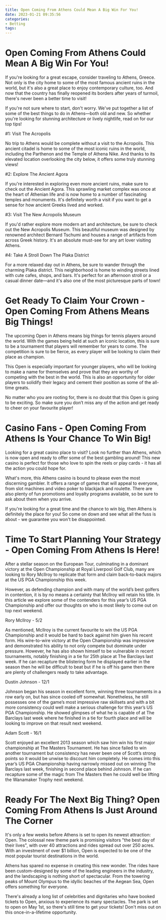```yaml
---
title: Open Coming From Athens Could Mean A Big Win For You!
date: 2023-01-21 09:35:56
categories:
- Betting
tags:
---
```



#  Open Coming From Athens Could Mean A Big Win For You!

If you're looking for a great escape, consider traveling to Athens, Greece. Not only is the city home to some of the most famous ancient ruins in the world, but it's also a great place to enjoy contemporary culture, too. And now that the country has finally reopened its borders after years of turmoil, there's never been a better time to visit!

If you're not sure where to start, don't worry. We've put together a list of some of the best things to do in Athens—both old and new. So whether you're looking for stunning architecture or lively nightlife, read on for our top tips!

#1: Visit The Acropolis

No trip to Athens would be complete without a visit to the Acropolis. This ancient citadel is home to some of the most iconic ruins in the world, including the Parthenon and the Temple of Athena Nike. And thanks to its elevated location overlooking the city below, it offers some truly stunning views!

#2: Explore The Ancient Agora

If you're interested in exploring even more ancient ruins, make sure to check out the Ancient Agora. This sprawling market complex was once at the heart of Athenian life and is now home to a number of fascinating temples and monuments. It's definitely worth a visit if you want to get a sense for how ancient Greeks lived and worked.

#3: Visit The New Acropolis Museum

If you'd rather explore more modern art and architecture, be sure to check out the New Acropolis Museum. This beautiful museum was designed by renowned architect Bernard Tschumi and houses a range of artifacts from across Greek history. It's an absolute must-see for any art lover visiting Athens.

#4: Take A Stroll Down The Plaka District

For a more relaxed day out in Athens, be sure to wander through the charming Plaka district. This neighborhood is home to winding streets lined with cute cafes, shops, and bars. It's perfect for an afternoon stroll or a casual dinner date—and it's also one of the most picturesque parts of town!

#  Get Ready To Claim Your Crown - Open Coming From Athens Means Big Things!

The upcoming Open in Athens means big things for tennis players around the world. With the games being held at such an iconic location, this is sure to be a tournament that players will remember for years to come. The competition is sure to be fierce, as every player will be looking to claim their place as champion.

This Open is especially important for younger players, who will be looking to make a name for themselves and prove that they are worthy of competing with the best in the world. This is also an opportunity for older players to solidify their legacy and cement their position as some of the all-time greats.

No matter who you are rooting for, there is no doubt that this Open is going to be exciting. So make sure you don’t miss any of the action and get ready to cheer on your favourite player!

#  Casino Fans - Open Coming From Athens Is Your Chance To Win Big!

Looking for a great casino place to visit? Look no further than Athens, which is now open and ready to offer some of the best gambling around! This new casino is perfect for those who love to spin the reels or play cards - it has all the action you could hope for.

What's more, this Athens casino is bound to please even the most discerning gambler. It offers a range of games that will appeal to everyone, from slot machines and video poker to blackjack and roulette. There are also plenty of fun promotions and loyalty programs available, so be sure to ask about them when you arrive.

If you're looking for a great time and the chance to win big, then Athens is definitely the place for you! So come on down and see what all the fuss is about - we guarantee you won't be disappointed.

#  Time To Start Planning Your Strategy - Open Coming From Athens Is Here!

After a stellar season on the European Tour, culminating in a dominant victory at the Open Championship at Royal Liverpool Golf Club, many are looking to Rory McIlroy to replicate that form and claim back-to-back majors at the US PGA Championship this week.

However, as defending champion and with many of the world’s best golfers in contention, it is by no means a certainty that McIlroy will retain his title. In this article we explore some of the contenders for this year’s US PGA Championship and offer our thoughts on who is most likely to come out on top next weekend.

Rory McIlroy - 5/2 

As mentioned, McIlroy is the current favourite to win the US PGA Championship and it would be hard to back against him given his recent form. His wire-to-wire victory at the Open Championship was impressive and demonstrated his ability to not only compete but dominate under pressure. However, he has also shown himself to be vulnerable in recent tournaments, notably finishing in a tie for 25th place at The Barclays last week. If he can recapture the blistering form he displayed earlier in the season then he will be difficult to beat but if he is off his game then there are plenty of challengers ready to take advantage.

Dustin Johnson - 12/1 

Johnson began his season in excellent form, winning three tournaments in a row early on, but has since cooled off somewhat. Nonetheless, he still possesses one of the game’s most impressive raw skillsets and with a bit more consistency could well make a serious challenge for this year’s US PGA Championship. He showed glimpses of what he is capable of at The Barclays last week where he finished in a tie for fourth place and will be looking to improve on that result next weekend.

Adam Scott - 16/1 

Scott enjoyed an excellent 2013 season which saw him win his first major championship at The Masters Tournament. He has since failed to win another tournament but consistency has never been one of Scott’s strong points so it would be unwise to discount him completely. He comes into this year’s US PGA Championship having narrowly missed out on winning The Barclays last week, finishing in second place behind Johnson. If he can recapture some of the magic from The Masters then he could well be lifting the Wanamaker Trophy next weekend.

#  Ready For The Next Big Thing? Open Coming From Athens Is Just Around The Corner

It's only a few weeks before Athens is set to open its newest attraction:
Open. The colossal new theme park is promising visitors "the best day of their lives", with over 40 attractions and rides spread out over 250 acres. With an investment of over $1 billion, Open is expected to be one of the most popular tourist destinations in the world.

Athens has spared no expense in creating this new wonder. The rides have been custom-designed by some of the leading engineers in the industry, and the landscaping is nothing short of spectacular. From the towering peaks of Mount Olympus to the idyllic beaches of the Aegean Sea, Open offers something for everyone.

There's already a long list of celebrities and dignitaries who have booked tickets to Open, anxious to experience its many spectacles. The park is set to open on May 1st, so there's still time to get your tickets! Don't miss out on this once-in-a-lifetime opportunity.